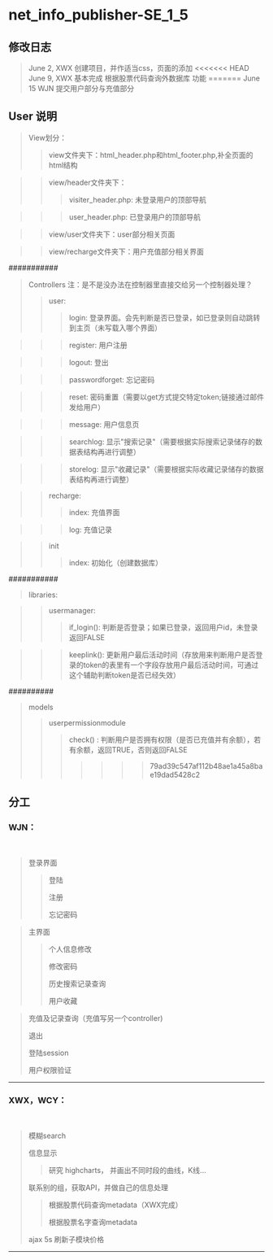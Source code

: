 ﻿net_info_publisher-SE_1_5
=========================

修改日志
-------------------------
> June 2, XWX 创建项目，并作适当css，页面的添加
<<<<<<< HEAD
> June 9, XWX 基本完成 根据股票代码查询外数据库 功能
=======
> June 15 WJN 提交用户部分与充值部分

User 说明
-------------------------
> View划分：
> > view文件夹下：html_header.php和html_footer.php,补全页面的html结构

> > view/header文件夹下：
> > > visiter_header.php:  未登录用户的顶部导航

> > > user_header.php:     已登录用户的顶部导航

> > view/user文件夹下：user部分相关页面

> > view/recharge文件夹下：用户充值部分相关界面

###########
> Controllers 
> 注：是不是没办法在控制器里直接交给另一个控制器处理？
> > user:
> > > login:  登录界面。会先判断是否已登录，如已登录则自动跳转到主页（未写载入哪个界面）

> > > register: 用户注册

> > > logout: 登出

> > > passwordforget: 忘记密码

> > > reset:  密码重置（需要以get方式提交特定token;链接通过邮件发给用户）

> > > message:  用户信息页

> > > searchlog:  显示"搜索记录"（需要根据实际搜索记录储存的数据表结构再进行调整）

> > > storelog: 显示"收藏记录"（需要根据实际收藏记录储存的数据表结构再进行调整）

> > recharge:
> > > index: 充值界面

> > > log: 充值记录

> > init
> > > index: 初始化（创建数据库）

###########
> libraries:

> > usermanager:
> > >if_login(): 判断是否登录；如果已登录，返回用户id，未登录返回FALSE

> > >keeplink(): 更新用户最后活动时间（存放用来判断用户是否登录的token的表里有一个字段存放用户最后活动时间，可通过这个辅助判断token是否已经失效）


##########
> models
> > userpermissionmodule
> > > check() : 判断用户是否拥有权限（是否已充值并有余额），若有余额，返回TRUE，否则返回FALSE
>>>>>>> 79ad39c547af112b48ae1a45a8bae19dad5428c2


分工
-------------------------

### WJN：</h2><br/>
> 登录界面
> > 登陆
> > 
> > 注册
> > 
> > 忘记密码

> 主界面
> > 个人信息修改
> > 
> > 修改密码
> > 
> > 历史搜索记录查询
> > 
> > 用户收藏

> 充值及记录查询（充值写另一个controller)
> 
> 退出
> 
> 登陆session
> 
> 用户权限验证

-------------------------
### XWX，WCY：</h2><br/>
> 模糊search
> 
> 信息显示
> > 研究 highcharts， 并画出不同时段的曲线，K线...
> 
> 联系别的组，获取API，并做自己的信息处理
> > 根据股票代码查询metadata（XWX完成）
> > 
> > 根据股票名字查询metadata 
> 
> ajax 5s 刷新子模块价格

-------------------------
